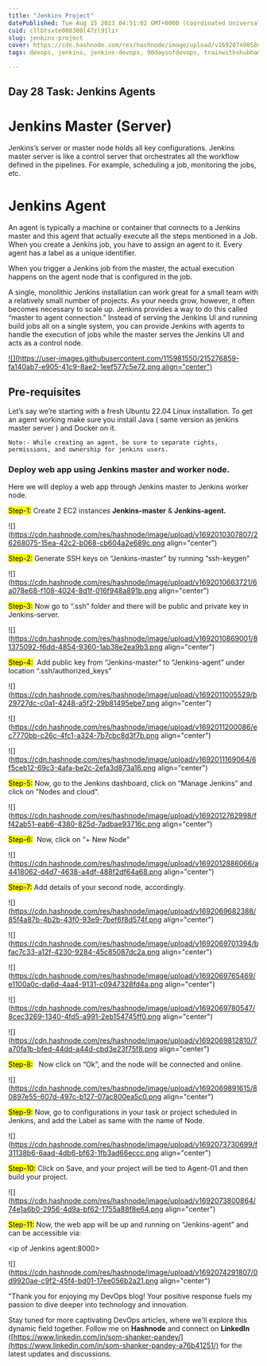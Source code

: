 ```yaml
---
title: "Jenkins Project"
datePublished: Tue Aug 15 2023 04:51:02 GMT+0000 (Coordinated Universal Time)
cuid: cllbtsxte000308l47zl91lzr
slug: jenkins-project
cover: https://cdn.hashnode.com/res/hashnode/image/upload/v1692074985849/9da87220-fa59-4f96-b236-0038488b2933.png
tags: devops, jenkins, jenkins-devops, 90daysofdevops, trainwithshubham

---
```


## Day 28 Task: Jenkins Agents

# Jenkins Master (Server)

Jenkins’s server or master node holds all key configurations. Jenkins master server is like a control server that orchestrates all the workflow defined in the pipelines. For example, scheduling a job, monitoring the jobs, etc.

# Jenkins Agent

An agent is typically a machine or container that connects to a Jenkins master and this agent that actually execute all the steps mentioned in a Job. When you create a Jenkins job, you have to assign an agent to it. Every agent has a label as a unique identifier.

When you trigger a Jenkins job from the master, the actual execution happens on the agent node that is configured in the job.

A single, monolithic Jenkins installation can work great for a small team with a relatively small number of projects. As your needs grow, however, it often becomes necessary to scale up. Jenkins provides a way to do this called “master to agent connection.” Instead of serving the Jenkins UI and running build jobs all on a single system, you can provide Jenkins with agents to handle the execution of jobs while the master serves the Jenkins UI and acts as a control node.

[![](https://user-images.githubusercontent.com/115981550/215276859-fa140ab7-e905-41c9-8ae2-1eef577c5e72.png align="center")](https://user-images.githubusercontent.com/115981550/215276859-fa140ab7-e905-41c9-8ae2-1eef577c5e72.png)

## Pre-requisites

Let’s say we’re starting with a fresh Ubuntu 22.04 Linux installation. To get an agent working make sure you install Java ( same version as jenkins master server ) and Docker on it.

`Note:- While creating an agent, be sure to separate rights, permissions, and ownership for jenkins users.`

### **Deploy web app using Jenkins master and worker node.**

Here we will deploy a web app through Jenkins master to Jenkins worker node.

<mark>Step-1:</mark> Create 2 EC2 instances **Jenkins-master** & **Jenkins-agent.**

![](https://cdn.hashnode.com/res/hashnode/image/upload/v1692010307807/26268075-15ea-42c2-b068-cb604a2e689c.png align="center")

<mark>Step-2:</mark> Generate SSH keys on “Jenkins-master” by running “ssh-keygen”

![](https://cdn.hashnode.com/res/hashnode/image/upload/v1692010663721/6a078e68-f108-4024-8d1f-016f948a891b.png align="center")

<mark>Step-3:</mark> Now go to “.ssh” folder and there will be public and private key in Jenkins-server.

![](https://cdn.hashnode.com/res/hashnode/image/upload/v1692010869001/81375092-f6dd-4854-9360-1ab38e2ea9b3.png align="center")

<mark>Step-4:</mark>  Add public key from “Jenkins-master” to “Jenkins-agent” under location “.ssh/authorized\_keys”

![](https://cdn.hashnode.com/res/hashnode/image/upload/v1692011005529/b29727dc-c0a1-4248-a5f2-29b81495ebe7.png align="center")

![](https://cdn.hashnode.com/res/hashnode/image/upload/v1692011200086/ec7770bb-c26c-4fc1-a324-7b7cbc8d3f7b.png align="center")

![](https://cdn.hashnode.com/res/hashnode/image/upload/v1692011169064/6f5ceb12-69c3-4afa-be2c-2efa3d873a16.png align="center")

<mark>Step-5:</mark> Now, go to the Jenkins dashboard, click on “Manage Jenkins” and click on "Nodes and cloud".

![](https://cdn.hashnode.com/res/hashnode/image/upload/v1692012762998/ff42ab51-eab6-4380-825d-7adbae93716c.png align="center")

<mark>Step-6:</mark>  Now, click on “+ New Node”

![](https://cdn.hashnode.com/res/hashnode/image/upload/v1692012886066/a4418062-d4d7-4638-a4df-488f2df64a68.png align="center")

<mark>Step-7:</mark> Add details of your second node, accordingly.

![](https://cdn.hashnode.com/res/hashnode/image/upload/v1692069682388/85f4a87b-4b2b-43f0-93e9-7bef6f8d574f.png align="center")

![](https://cdn.hashnode.com/res/hashnode/image/upload/v1692069701394/bfac7c33-a12f-4230-9284-45c85087dc2a.png align="center")

![](https://cdn.hashnode.com/res/hashnode/image/upload/v1692069765469/e1100a0c-da6d-4aa4-9131-c0947328fd4a.png align="center")

![](https://cdn.hashnode.com/res/hashnode/image/upload/v1692069780547/8cec3269-1340-4fd5-a991-2eb154745ff0.png align="center")

![](https://cdn.hashnode.com/res/hashnode/image/upload/v1692069812810/7a70fa1b-bfed-44dd-a44d-cbd3e23f75f8.png align="center")

<mark>Step-8:</mark>   Now click on “Ok”, and the node will be connected and online.

![](https://cdn.hashnode.com/res/hashnode/image/upload/v1692069891615/80897e55-607d-497c-b127-07ac800ea5c0.png align="center")

<mark>Step-9:</mark> Now, go to configurations in your task or project scheduled in Jenkins, and add the Label as same with the name of Node.

![](https://cdn.hashnode.com/res/hashnode/image/upload/v1692073730699/f31138b6-6aad-4db6-bf63-1fb3ad66eccc.png align="center")

<mark>Step-10:</mark> Click on Save, and your project will be tied to Agent-01 and then build your project.

![](https://cdn.hashnode.com/res/hashnode/image/upload/v1692073800864/74e1a6b0-2956-4d9a-bf62-1755a88f8e64.png align="center")

<mark>Step-11:</mark> Now, the web app will be up and running on “Jenkins-agent” and can be accessible via:

&lt;ip of Jenkins agent:8000&gt;

![](https://cdn.hashnode.com/res/hashnode/image/upload/v1692074291807/0d9920ae-c9f2-45f4-bd01-17ee056b2a21.png align="center")

"Thank you for enjoying my DevOps blog! Your positive response fuels my passion to dive deeper into technology and innovation.

Stay tuned for more captivating DevOps articles, where we'll explore this dynamic field together. Follow me on **Hashnode** and connect on **LinkedIn** ([https://www.linkedin.com/in/som-shanker-pandey/](https://www.linkedin.com/in/som-shanker-pandey-a76b41251/) for the latest updates and discussions.